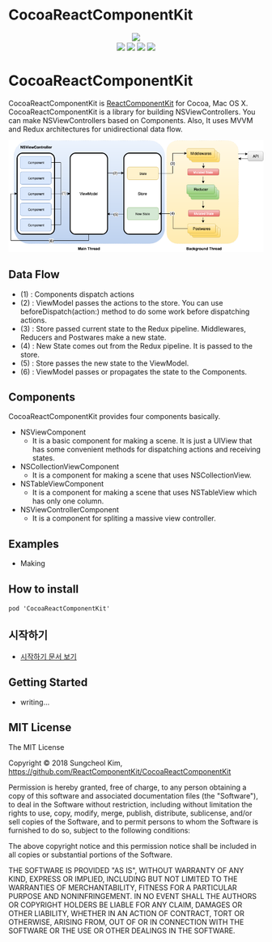 # CocoaReactComponentKit

<div align="center">
	<img src="https://raw.githubusercontent.com/ReactComponentKit/ReactComponentKit/master/art/logo.png">
</div>

<div align="center">
	<img src="https://img.shields.io/badge/OSX-%3E%3D%2010.11-green.svg" />
	<img src="https://img.shields.io/badge/Swift-%3E%3D%204.2-orange.svg" />
	<img src="https://img.shields.io/cocoapods/v/CocoaReactComponentKit.svg" />
	<img src="https://img.shields.io/github/license/CocoaReactComponentKit/CocoaReactComponentKit.svg" />
</div>


# CocoaReactComponentKit

CocoaReactComponentKit is [ReactComponentKit](https://github.com/ReactComponentKit/ReactComponentKit) for Cocoa, Mac OS X. CocoaReactComponentKit is a library for building NSViewControllers. You can make NSViewControllers based on Components. Also, It uses MVVM and Redux architectures for unidirectional data flow.

<div align="center"><img src="https://raw.githubusercontent.com/ReactComponentKit/CocoaReactComponentKit/master/art/CocoaReactComponentKit.png"></div>

## Data Flow

 * (1) : Components dispatch actions
 * (2) : ViewModel passes the actions to the store. You can use beforeDispatch(action:) method to do some work before dispatching actions.
 * (3) : Store passed current state to the Redux pipeline. Middlewares, Reducers and Postwares make a new state.
 * (4) : New State comes out from the Redux pipeline. It is passed to the store.
 * (5) : Store passes the new state to the ViewModel.
 * (6) : ViewModel passes or propagates the state to the Components.

## Components

CocoaReactComponentKit provides four components basically. 

 * NSViewComponent
 	* It is a basic component for making a scene. It is just a UIView that has some convenient methods for dispatching actions and receiving states.
 * NSCollectionViewComponent
 	* It is a component for making a scene that uses NSCollectionView.
 * NSTableViewComponent
 	* It is a component for making a scene that uses NSTableView which has only one column.
 * NSViewControllerComponent
 	* It is a component for spliting a massive view controller. 

## Examples

 * Making

## How to install

```
pod 'CocoaReactComponentKit'
```

## 시작하기

 * [시작하기 문서 보기](https://github.com/ReactComponentKit/ReactComponentKit/wiki/%EC%8B%9C%EC%9E%91%ED%95%98%EA%B8%B0)

## Getting Started

 * writing...


## MIT License

The MIT License

Copyright © 2018 Sungcheol Kim, https://github.com/ReactComponentKit/CocoaReactComponentKit

Permission is hereby granted, free of charge, to any person obtaining a copy
of this software and associated documentation files (the "Software"), to deal
in the Software without restriction, including without limitation the rights
to use, copy, modify, merge, publish, distribute, sublicense, and/or sell
copies of the Software, and to permit persons to whom the Software is
furnished to do so, subject to the following conditions:

The above copyright notice and this permission notice shall be included in
all copies or substantial portions of the Software.

THE SOFTWARE IS PROVIDED "AS IS", WITHOUT WARRANTY OF ANY KIND, EXPRESS OR
IMPLIED, INCLUDING BUT NOT LIMITED TO THE WARRANTIES OF MERCHANTABILITY,
FITNESS FOR A PARTICULAR PURPOSE AND NONINFRINGEMENT. IN NO EVENT SHALL THE
AUTHORS OR COPYRIGHT HOLDERS BE LIABLE FOR ANY CLAIM, DAMAGES OR OTHER
LIABILITY, WHETHER IN AN ACTION OF CONTRACT, TORT OR OTHERWISE, ARISING FROM,
OUT OF OR IN CONNECTION WITH THE SOFTWARE OR THE USE OR OTHER DEALINGS IN
THE SOFTWARE.

